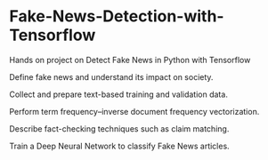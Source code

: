 # Fake-News-Detection-with-Tensorflow
Hands on project on Detect Fake News in Python with Tensorflow 

Define fake news and understand its impact on society.

Collect and prepare text-based training and validation data.

Perform term frequency–inverse document frequency vectorization.

Describe fact-checking techniques such as claim matching.

Train a Deep Neural Network to classify Fake News articles.
